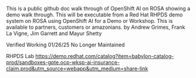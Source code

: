 This is a public github doc walk through of OpenShift AI on ROSA showing a demo walk through. 
This will be executable from a Red Hat RHPDS demo system on ROSA using OpenShift AI for a Demo or Workshop. 
This is available to partners, customers or amazonians. 
by Andrew Grimes, Frank La Vigne, Jim Garrett and Mayur Shetty 

Verified Working 01/26/25
No Longer Maintained 

RHPDS Lab
https://demo.redhat.com/catalog?item=babylon-catalog-prod/sandboxes-gpte.ocp-wksp-ai-insurance-claim.prod&utm_source=webapp&utm_medium=share-link
